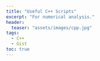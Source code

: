 ```yaml
---
title: "Useful C++ Scripts"
excerpt: "For numerical analysis."
header:
  teaser: "assets/images/cpp.jpg"
tags:
  - C++
  - Gist
toc: true
---
```



<script src="https://gist.github.com/MShirazAhmad/0d576849df069819ac23a5dea71c9593.js"></script>

<script src="https://gist.github.com/MShirazAhmad/6db60af95b659c0188a233c8b3b96742.js"></script>

<script src="https://gist.github.com/MShirazAhmad/426950796ce18ad3ac70c74940e34d25.js"></script>
